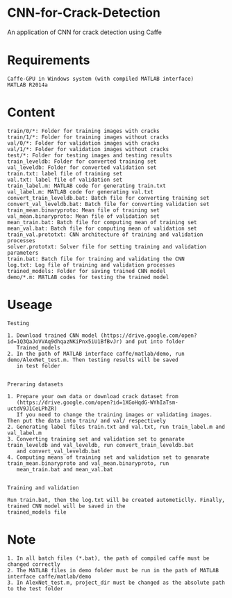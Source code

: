 # CNN-for-Crack-Detection
An application of CNN for crack detection using Caffe

# Requirements

    Caffe-GPU in Windows system (with compiled MATLAB interface)
    MATLAB R2014a

# Content

    train/0/*: Folder for training images with cracks
    train/1/*: Folder for training images without cracks
    val/0/*: Folder for validation images with cracks
    val/1/*: Folder for validation images without cracks
    test/*: Folder for testing images and testing results
    train_leveldb: Folder for converted training set
    val_leveldb: Folder for converted validation set
    train.txt: label file of training set
    val.txt: label file of validation set
    train_label.m: MATLAB code for generating train.txt
    val_label.m: MATLAB code for generating val.txt
    convert_train_leveldb.bat: Batch file for converting training set
    convert_val_leveldb.bat: Batch file for converting validation set
    train_mean.binaryproto: Mean file of training set
    val_mean.binaryproto: Mean file of validation set
    mean_train.bat: Batch file for computing mean of training set
    mean_val.bat: Batch file for computing mean of validation set
    train_val.prototxt: CNN architecture of training and validation processes
    solver.prototxt: Solver file for setting training and validation parameters
    train.bat: Batch file for training and validating the CNN
    log.txt: Log file of training and validation processes
    trained_models: Folder for saving trained CNN model
    demo/*.m: MATLAB codes for testing the trained model
    
# Useage

    Testing
    
    1. Download trained CNN model (https://drive.google.com/open?id=1Q3QaJoVVAq9dhqazNKiPnx5iU1BfBvJr) and put into folder 
       Trained_models
    2. In the path of MATLAB interface caffe/matlab/demo, run demo/AlexNet_test.m. Then testing results will be saved
       in test folder

    
    Preraring datasets
    
    1. Prepare your own data or download crack dataset from 
       (https://drive.google.com/open?id=1XGoHqdG-WYhIaTsm-uctdV9J1CeLPhZR)             
       If you need to change the training images or validating images. Then put the data into train/ and val/ respectively
    2. Generating label files train.txt and val.txt, run train_label.m and val_label.m
    3. Converting training set and validation set to genarate train_leveldb and val_leveldb, run convert_train_leveldb.bat
       and convert_val_leveldb.bat
    4. Computing means of training set and validation set to genarate train_mean.binaryproto and val_mean.binaryproto, run 
       mean_train.bat and mean_val.bat
    
    
    Training and validation
    
    Run train.bat, then the log.txt will be created autometiclly. Finally, trained CNN model will be saved in the
    trained_models file
    
    
# Note
    1. In all batch files (*.bat), the path of compiled caffe must be changed correctly 
    2. The MATLAB files in demo folder must be run in the path of MATLAB interface caffe/matlab/demo
    3. In AlexNet_test.m, project_dir must be changed as the absolute path to the test folder
